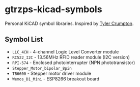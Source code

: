 # gtrzps-kicad-symbols
Personal KiCAD symbol libraries. Inspired by [Tyler Crumpton](https://github.com/tylercrumpton/CrumpSchemes).

## Symbol List
* `LLC_4CH` - 4-channel Logic Level Converter module
* `RC522_I2C` - 13.56MHz RFID reader module (I2C version)
* `RPI-574` - Enclosed photointerrupter (NPN phototransistor)
* `Stepper_Motor_bipolar_8pin`
* `TB6600` - Stepper motor driver module
* `Wemos_D1_Mini` - ESP8266 breakout board

